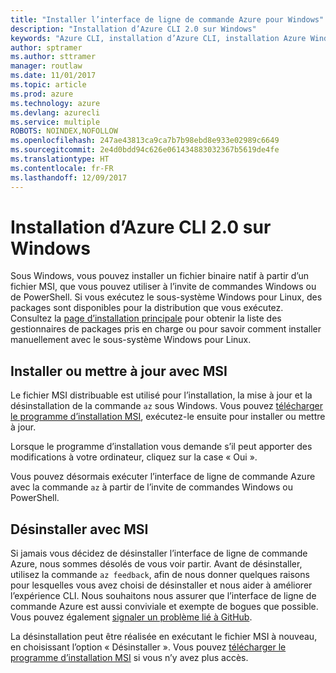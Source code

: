 ```yaml
---
title: "Installer l’interface de ligne de commande Azure pour Windows"
description: "Installation d’Azure CLI 2.0 sur Windows"
keywords: "Azure CLI, installation d’Azure CLI, installation Azure Windows, Azure CLI Windows, Azure Windows"
author: sptramer
ms.author: sttramer
manager: routlaw
ms.date: 11/01/2017
ms.topic: article
ms.prod: azure
ms.technology: azure
ms.devlang: azurecli
ms.service: multiple
ROBOTS: NOINDEX,NOFOLLOW
ms.openlocfilehash: 247ae43813ca9ca7b7b98ebd8e933e02989c6649
ms.sourcegitcommit: 2e4d0bdd94c626e061434883032367b5619de4fe
ms.translationtype: HT
ms.contentlocale: fr-FR
ms.lasthandoff: 12/09/2017
---
```

# <a name="install-azure-cli-20-on-windows"></a>Installation d’Azure CLI 2.0 sur Windows

Sous Windows, vous pouvez installer un fichier binaire natif à partir d’un fichier MSI, que vous pouvez utiliser à l’invite de commandes Windows ou de PowerShell. Si vous exécutez le sous-système Windows pour Linux, des packages sont disponibles pour la distribution que vous exécutez. Consultez la [page d’installation principale](install-azure-cli.md) pour obtenir la liste des gestionnaires de packages pris en charge ou pour savoir comment installer manuellement avec le sous-système Windows pour Linux.

## <a name="install-or-update-with-msi"></a>Installer ou mettre à jour avec MSI

Le fichier MSI distribuable est utilisé pour l’installation, la mise à jour et la désinstallation de la commande `az` sous Windows. Vous pouvez [télécharger le programme d’installation MSI](https://aka.ms/InstallAzureCliWindows), exécutez-le ensuite pour installer ou mettre à jour.

Lorsque le programme d’installation vous demande s’il peut apporter des modifications à votre ordinateur, cliquez sur la case « Oui ».

Vous pouvez désormais exécuter l’interface de ligne de commande Azure avec la commande `az` à partir de l’invite de commandes Windows ou PowerShell.

## <a name="uninstall-with-msi"></a>Désinstaller avec MSI

Si jamais vous décidez de désinstaller l’interface de ligne de commande Azure, nous sommes désolés de vous voir partir. Avant de désinstaller, utilisez la commande `az feedback`, afin de nous donner quelques raisons pour lesquelles vous avez choisi de désinstaller et nous aider à améliorer l’expérience CLI. Nous souhaitons nous assurer que l’interface de ligne de commande Azure est aussi conviviale et exempte de bogues que possible. Vous pouvez également [signaler un problème lié à GitHub](https://github.com/Azure/azure-cli/issues).

La désinstallation peut être réalisée en exécutant le fichier MSI à nouveau, en choisissant l’option « Désinstaller ». Vous pouvez [télécharger le programme d’installation MSI](https://aka.ms/InstallAzureCliWindows) si vous n’y avez plus accès.
